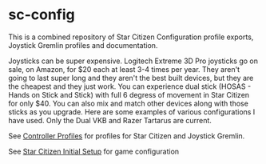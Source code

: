 # sc-config
This is a combined repository of Star Citizen Configuration profile exports, Joystick Gremlin profiles and documentation.

Joysticks can be super expensive. Logitech Extreme 3D Pro joysticks go on sale, on Amazon, for $20 each at least 3-4 times per year. They aren't going to last super long and they aren't the best built devices, but they are the cheapest and they just work. You can experience dual stick (HOSAS - Hands on Stick and Stick) with full 6 degress of movement in Star Citizen for only $40. You can also mix and match other devices along with those sticks as you upgrade. Here are some examples of various configurations I have used. Only the Dual VKB and Razer Tartarus are current. 

See [Controller Profiles](./Controller%20Profiles.md) for profiles for Star Citizen and Joystick Gremlin.

See [Star Citizen Initial Setup](star%20citizen%20initial%20setup.md) for game configuration